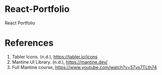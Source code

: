 # React-Portfolio
React Portfolio

# References 

1. Tabler Icons. (n.d.), https://tabler.io/icons
2. Mantine UI Library. (n.d.), https://mantine.dev/
3. Full Mantine course, https://www.youtube.com/watch?v=57vs7TLth74